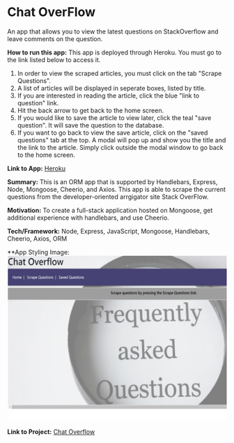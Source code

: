 # Chat OverFlow

An app that allows you to view the latest questions on StackOverflow and leave comments on the question.

**How to run this app:** 
This app is deployed through Heroku. You must go to the link listed below to access it. 
1. In order to view the scraped articles, you must click on the tab "Scrape Questions".
2. A list of articles will be displayed in seperate boxes, listed by title. 
3. If you are interested in reading the article, click the blue "link to question" link.
4. Hit the back arrow to get back to the home screen. 
5. If you would like to save the article to view later, click the teal "save question". It will save the question to the database. 
6. If you want to go back to view the save article, click on the "saved questions" tab at the top. A modal will pop up and show you the title and the link to the article. Simply click outside the modal window to go back to the home screen. 

**Link to App:** 
[Heroku](https://chatterbox-looksue.herokuapp.com/)

**Summary:**
This is an ORM app that is supported by Handlebars, Express, Node, Mongoose, Cheerio, and Axios. This app is able to scrape the current questions from the developer-oriented arrgigator site Stack OverFlow.  
    
**Motivation:** To create a full-stack application hosted on Mongoose, get additional experience with handlebars, and use Cheerio.  

**Tech/Framework:** Node, Express, JavaScript, Mongoose, Handlebars, Cheerio, Axios, ORM

**App Styling Image:
![Chat OverFlow](public/assets/images/Home.png)

**Link to Project:**
[Chat Overflow](https://github.com/looksue/chatterbox)
